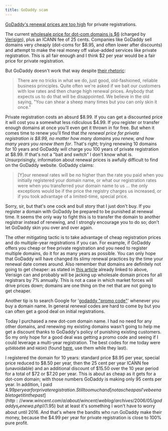 ```yaml
---
title: GoDaddy scam
---
```


[GoDaddy's renewal prices are too high](http://www.wincent.com/a/about/wincent/weblog/archives/2006/05/godaddys_renewa.php) for private registrations.

The current [wholesale price for dot-com domains is $6](http://news.com.com/Domain+name+price+hikes+come+under+fire/2100-1030_3-6081336.html) (charged by [Verisign](http://www.verisign.com/)), plus an ICANN fee of 25 cents. Companies like GoDaddy sell domains very cheaply (dot-coms for $8.95, and often lower after discounts) and attempt to make the real money off value-added services like private registration. This is all fair enough and I think $2 per year would be a fair price for private registration.

But GoDaddy doesn't work that way despite [their rhetoric](https://www.godaddy.com/gdshop/low_price.asp?se=%2B&ci=3834):

> There are no tricks in what we do, just good, old-fashioned, reliable business principles. Quite often we're asked if we bait our customers with low rates and then charge high renewal prices. Anybody that expects us to do that will be disappointed. We believe in the old saying, "You can shear a sheep many times but you can only skin it once."

Private registration costs an absurd $8.99. If you can get a discounted price it will cost you a somewhat less ridiculous $4.99. If you register or transfer enough domains at once you'll even get it thrown in for free. But when it comes time to renew you'll find that *the renewal price for private registration is $8.99, no matter how many domains you renew, and how many years you renew them for*. That's right; trying renewing 10 domains for 10 years and GoDaddy will charge you 100 years of private registration at $8.99. If that's not a "bait and switch" I don't know what is. Unsurprisingly, information about renewal prices is awfully difficult to find on the GoDaddy website. GoDaddy claims:

> \[Y\]our renewal rates will be no higher than the rate you paid when you initially registered your domain name, or what our registration rates were when you transferred your domain name to us ... the only exceptions would be if the price the registry charges us increased, or if you took advantage of a limited-time, special price.

Sorry, sir, but that's one cock and bull story that I just don't buy. If you register a domain with GoDaddy be prepared to be punished at renewal time. It seems the only way to fight this is to transfer the domain to another registrar instead of renewing, and I strongly encourage you to do so; don't let GoDaddy skin you over and over again.

The other mitigating tactic is to take advantage of cheap registration prices and do multiple-year registrations if you can. For example, if GoDaddy offers you cheap or free private registration and you need to register multiple domains, do it for as many years as possible. You can only hope that GoDaddy will have changed its slimy renewal practices by the time your renewal date comes around. Also remember that domains are definitely not going to get cheaper: as stated in [this article](http://news.com.com/Domain+name+price+hikes+come+under+fire/2100-1030_3-6081336.html) already linked to above, Verisign can and probably will be jacking up wholesale domain prices for all registrars by 7% annually. This is not a case in which market forces will drive prices down; domains are one thing on the net that are not going to get cheaper.

Another tip is to search Google for '[godaddy "promo code"](http://www.google.com/search?q=godaddy+%22promo+code%22&ie=UTF-8&oe=UTF-8)' whenever you buy a domain name. In general renewal codes are hard to come by but you can often get a good deal on initial registrations.

Today I purchased a new dot-com domain name. I had no need for any other domains, and renewing my existing domains wasn't going to help me get a discount thanks to GoDaddy's policy of punishing existing customers. So my only hope for a good deal was getting a promo code and seeing if I could leverage a multi-year registration. The best codes for me today were `gd50bbd90` and `HASH3` (found [here](http://forums.digitalpoint.com/showthread.php?t=29483&page=18&highlight=godaddy+%22promo+code%22), use them while they last).

I registered the domain for 10 years: standard price $8.95 per year, special price reduced to $8.50 per year, then the 25 cent per year ICANN fee (unavoidable) and an additional discount of $15.50 over the 10 year period for a total of $72 or $7.20 per year. This is about as cheap as it gets for a dot-com domain; with those numbers GoDaddy is making only 95 cents per year. In addition, I paid $4.99 per year for private registration. Still too much and [not as cheap as I've been able to get it in the past](http://www.wincent.com/a/about/wincent/weblog/archives/2006/05/godaddys_renewa.php) ($1.95) but at least it's something I won't have to worry about until 2016. And that's where the bandits who run GoDaddy make their money, because the $4.99 per year for private registration is close to 100% pure profit.
